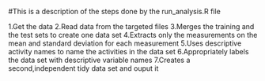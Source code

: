 #This is a description of the steps done by the run_analysis.R file

1.Get the data
2.Read data from the targeted files
3.Merges the training and the test sets to create one data set
4.Extracts only the measurements on the mean and standard deviation for each measurement
5.Uses descriptive activity names to name the activities in the data set
6.Appropriately labels the data set with descriptive variable names
7.Creates a second,independent tidy data set and ouput it
